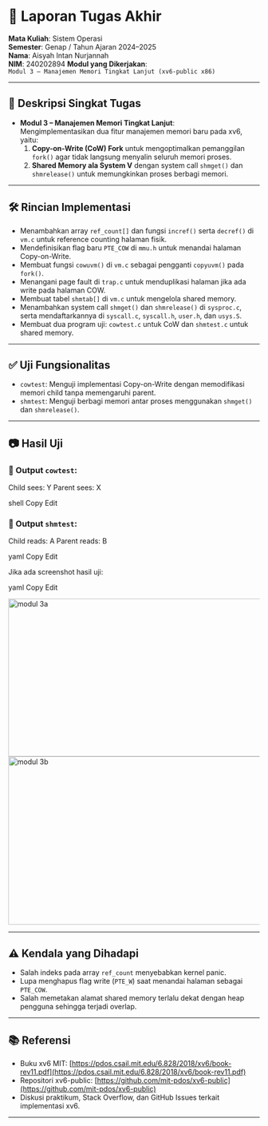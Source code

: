 # 📝 Laporan Tugas Akhir

**Mata Kuliah**: Sistem Operasi  
**Semester**: Genap / Tahun Ajaran 2024–2025  
**Nama**: Aisyah Intan Nurjannah  
**NIM**: 240202894
**Modul yang Dikerjakan**:  
`Modul 3 – Manajemen Memori Tingkat Lanjut (xv6-public x86)`

---

## 📌 Deskripsi Singkat Tugas

* **Modul 3 – Manajemen Memori Tingkat Lanjut**:  
  Mengimplementasikan dua fitur manajemen memori baru pada xv6, yaitu:  
  1. **Copy-on-Write (CoW) Fork** untuk mengoptimalkan pemanggilan `fork()` agar tidak langsung menyalin seluruh memori proses.  
  2. **Shared Memory ala System V** dengan system call `shmget()` dan `shmrelease()` untuk memungkinkan proses berbagi memori.

---

## 🛠️ Rincian Implementasi

* Menambahkan array `ref_count[]` dan fungsi `incref()` serta `decref()` di `vm.c` untuk reference counting halaman fisik.
* Mendefinisikan flag baru `PTE_COW` di `mmu.h` untuk menandai halaman Copy-on-Write.
* Membuat fungsi `cowuvm()` di `vm.c` sebagai pengganti `copyuvm()` pada `fork()`.
* Menangani page fault di `trap.c` untuk menduplikasi halaman jika ada write pada halaman COW.
* Membuat tabel `shmtab[]` di `vm.c` untuk mengelola shared memory.
* Menambahkan system call `shmget()` dan `shmrelease()` di `sysproc.c`, serta mendaftarkannya di `syscall.c`, `syscall.h`, `user.h`, dan `usys.S`.
* Membuat dua program uji: `cowtest.c` untuk CoW dan `shmtest.c` untuk shared memory.

---

## ✅ Uji Fungsionalitas

* `cowtest`: Menguji implementasi Copy-on-Write dengan memodifikasi memori child tanpa memengaruhi parent.  
* `shmtest`: Menguji berbagi memori antar proses menggunakan `shmget()` dan `shmrelease()`.

---

## 📷 Hasil Uji

### 📍 Output `cowtest`:
Child sees: Y
Parent sees: X

shell
Copy
Edit

### 📍 Output `shmtest`:
Child reads: A
Parent reads: B

yaml
Copy
Edit

Jika ada screenshot hasil uji:  


yaml
Copy
Edit

<img width="670" height="316" alt="modul 3a" src="https://github.com/user-attachments/assets/f9fa8165-3073-432e-bbd3-45d459353fc2" />

<img width="736" height="337" alt="modul 3b" src="https://github.com/user-attachments/assets/1f7825ea-3fff-4ce4-8d9e-0856131d2866" />

---

## ⚠️ Kendala yang Dihadapi

* Salah indeks pada array `ref_count` menyebabkan kernel panic.  
* Lupa menghapus flag write (`PTE_W`) saat menandai halaman sebagai `PTE_COW`.  
* Salah memetakan alamat shared memory terlalu dekat dengan heap pengguna sehingga terjadi overlap.

---

## 📚 Referensi

* Buku xv6 MIT: [https://pdos.csail.mit.edu/6.828/2018/xv6/book-rev11.pdf](https://pdos.csail.mit.edu/6.828/2018/xv6/book-rev11.pdf)  
* Repositori xv6-public: [https://github.com/mit-pdos/xv6-public](https://github.com/mit-pdos/xv6-public)  
* Diskusi praktikum, Stack Overflow, dan GitHub Issues terkait implementasi xv6.

---

